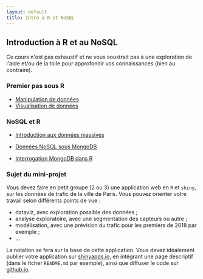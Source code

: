 ```yaml
---
layout: default
title: Intro à R et NoSQL
---
```


## Introduction à R et au NoSQL

Ce cours n'est pas exhaustif et ne vous soustrait pas à une exploration de l'aide et/ou de la toile pour approfondir vos connaissances (bien au contraire).

### Premier pas sous R

- [Manipulation de données](jour1-manip.html)
- [Visualisation de données](jour2-visu.html)

<!--
### Développement d'une application sous R

- [Programmation](jour3-prog.html)
- [Application web](jour4-web.html)
-->

### NoSQL et R

- [Introduction aux données massives](../slides/initiation-big-data-stockage-massif.html)

- [Données NoSQL sous MongoDB](jour3-mongodb)
- [Interrogation MongoDB dans R](jour4-r-et-mongodb.html)

### Sujet du mini-projet

Vous devez faire en petit groupe (2 ou 3) une application web en `R` et `shiny`, sur les données de trafic de la ville de Paris. Vous pouvez orienter votre travail selon différents points de vue :

- dataviz, avec exploration possible des données ;
- analyse exploratoire, avec une segmentation des capteurs ou autre ;
- modélisation, avec une prévision du trafic pour les premiers de 2018 par exemple ;
- ...

La notation se fera sur la base de cette application. Vous devez idéalement publier votre application sur [shinyapps.io](http://www.shinyapps.io), en intégrant une page descriptif (dans le ficher `README.md` par exemple), ainsi que diffuser le code sur [github.io](http://www.github.io).

